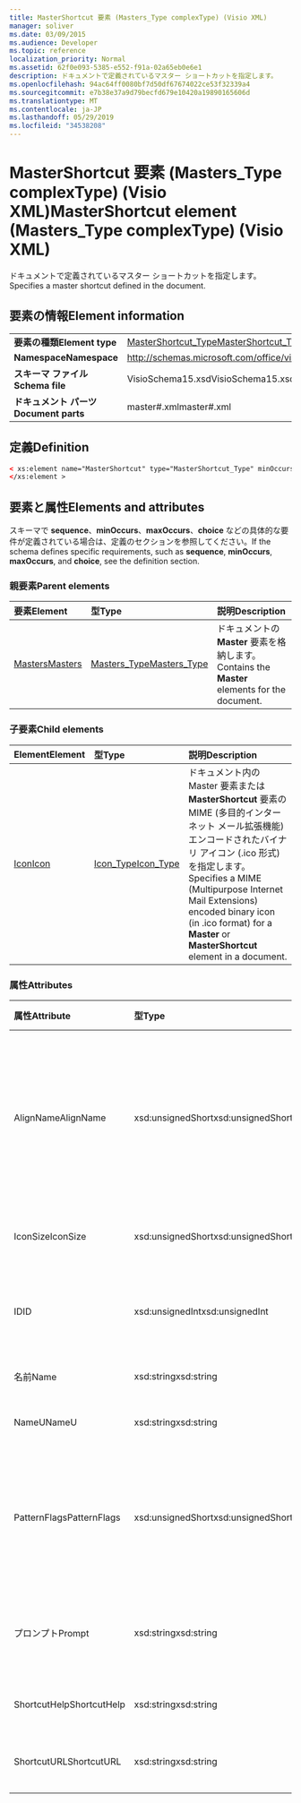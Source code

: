 ```yaml
---
title: MasterShortcut 要素 (Masters_Type complexType) (Visio XML)
manager: soliver
ms.date: 03/09/2015
ms.audience: Developer
ms.topic: reference
localization_priority: Normal
ms.assetid: 62f0e093-5385-e552-f91a-02a65eb0e6e1
description: ドキュメントで定義されているマスター ショートカットを指定します。
ms.openlocfilehash: 94ac64ff0080bf7d50df67674022ce53f32339a4
ms.sourcegitcommit: e7b38e37a9d79becfd679e10420a19890165606d
ms.translationtype: MT
ms.contentlocale: ja-JP
ms.lasthandoff: 05/29/2019
ms.locfileid: "34538208"
---
```

# <a name="mastershortcut-element-masters_type-complextype-visio-xml"></a><span data-ttu-id="c29f8-103">MasterShortcut 要素 (Masters_Type complexType) (Visio XML)</span><span class="sxs-lookup"><span data-stu-id="c29f8-103">MasterShortcut element (Masters_Type complexType) (Visio XML)</span></span>

<span data-ttu-id="c29f8-104">ドキュメントで定義されているマスター ショートカットを指定します。</span><span class="sxs-lookup"><span data-stu-id="c29f8-104">Specifies a master shortcut defined in the document.</span></span>
  
## <a name="element-information"></a><span data-ttu-id="c29f8-105">要素の情報</span><span class="sxs-lookup"><span data-stu-id="c29f8-105">Element information</span></span>

|||
|:-----|:-----|
|<span data-ttu-id="c29f8-106">**要素の種類**</span><span class="sxs-lookup"><span data-stu-id="c29f8-106">**Element type**</span></span> <br/> |[<span data-ttu-id="c29f8-107">MasterShortcut_Type</span><span class="sxs-lookup"><span data-stu-id="c29f8-107">MasterShortcut_Type</span></span>](mastershortcut_type-complextypevisio-xml.md) <br/> |
|<span data-ttu-id="c29f8-108">**Namespace**</span><span class="sxs-lookup"><span data-stu-id="c29f8-108">**Namespace**</span></span> <br/> |http://schemas.microsoft.com/office/visio/2012/main  <br/> |
|<span data-ttu-id="c29f8-109">**スキーマ ファイル**</span><span class="sxs-lookup"><span data-stu-id="c29f8-109">**Schema file**</span></span> <br/> |<span data-ttu-id="c29f8-110">VisioSchema15.xsd</span><span class="sxs-lookup"><span data-stu-id="c29f8-110">VisioSchema15.xsd</span></span>  <br/> |
|<span data-ttu-id="c29f8-111">**ドキュメント パーツ**</span><span class="sxs-lookup"><span data-stu-id="c29f8-111">**Document parts**</span></span> <br/> |<span data-ttu-id="c29f8-112">master#.xml</span><span class="sxs-lookup"><span data-stu-id="c29f8-112">master#.xml</span></span>  <br/> |
   
## <a name="definition"></a><span data-ttu-id="c29f8-113">定義</span><span class="sxs-lookup"><span data-stu-id="c29f8-113">Definition</span></span>

```XML
< xs:element name="MasterShortcut" type="MasterShortcut_Type" minOccurs="0" maxOccurs="unbounded" >
</xs:element >
```

## <a name="elements-and-attributes"></a><span data-ttu-id="c29f8-114">要素と属性</span><span class="sxs-lookup"><span data-stu-id="c29f8-114">Elements and attributes</span></span>

<span data-ttu-id="c29f8-115">スキーマで **sequence**、**minOccurs**、**maxOccurs**、**choice** などの具体的な要件が定義されている場合は、定義のセクションを参照してください。</span><span class="sxs-lookup"><span data-stu-id="c29f8-115">If the schema defines specific requirements, such as **sequence**, **minOccurs**, **maxOccurs**, and **choice**, see the definition section.</span></span> 
  
### <a name="parent-elements"></a><span data-ttu-id="c29f8-116">親要素</span><span class="sxs-lookup"><span data-stu-id="c29f8-116">Parent elements</span></span>

|<span data-ttu-id="c29f8-117">**要素**</span><span class="sxs-lookup"><span data-stu-id="c29f8-117">**Element**</span></span>|<span data-ttu-id="c29f8-118">**型**</span><span class="sxs-lookup"><span data-stu-id="c29f8-118">**Type**</span></span>|<span data-ttu-id="c29f8-119">**説明**</span><span class="sxs-lookup"><span data-stu-id="c29f8-119">**Description**</span></span>|
|:-----|:-----|:-----|
|[<span data-ttu-id="c29f8-120">Masters</span><span class="sxs-lookup"><span data-stu-id="c29f8-120">Masters</span></span>](masters-elementvisio-xml.md) <br/> |[<span data-ttu-id="c29f8-121">Masters_Type</span><span class="sxs-lookup"><span data-stu-id="c29f8-121">Masters_Type</span></span>](masters_type-complextypevisio-xml.md) <br/> |<span data-ttu-id="c29f8-122">ドキュメントの **Master** 要素を格納します。</span><span class="sxs-lookup"><span data-stu-id="c29f8-122">Contains the **Master** elements for the document.</span></span>  <br/> |
   
### <a name="child-elements"></a><span data-ttu-id="c29f8-123">子要素</span><span class="sxs-lookup"><span data-stu-id="c29f8-123">Child elements</span></span>

|<span data-ttu-id="c29f8-124">**Element**</span><span class="sxs-lookup"><span data-stu-id="c29f8-124">**Element**</span></span>|<span data-ttu-id="c29f8-125">**型**</span><span class="sxs-lookup"><span data-stu-id="c29f8-125">**Type**</span></span>|<span data-ttu-id="c29f8-126">**説明**</span><span class="sxs-lookup"><span data-stu-id="c29f8-126">**Description**</span></span>|
|:-----|:-----|:-----|
|[<span data-ttu-id="c29f8-127">Icon</span><span class="sxs-lookup"><span data-stu-id="c29f8-127">Icon</span></span>](icon-element-mastershortcut_type-complextypevisio-xml.md) <br/> |[<span data-ttu-id="c29f8-128">Icon_Type</span><span class="sxs-lookup"><span data-stu-id="c29f8-128">Icon_Type</span></span>](icon_type-complextypevisio-xml.md) <br/> |<span data-ttu-id="c29f8-129">ドキュメント内の Master 要素または **MasterShortcut** 要素の MIME (多目的インターネット メール拡張機能)エンコードされたバイナリ アイコン (.ico 形式) を指定します。</span><span class="sxs-lookup"><span data-stu-id="c29f8-129">Specifies a MIME (Multipurpose Internet Mail Extensions) encoded binary icon (in .ico format) for a **Master** or **MasterShortcut** element in a document.</span></span>  <br/> |
   
### <a name="attributes"></a><span data-ttu-id="c29f8-130">属性</span><span class="sxs-lookup"><span data-stu-id="c29f8-130">Attributes</span></span>

|<span data-ttu-id="c29f8-131">**属性**</span><span class="sxs-lookup"><span data-stu-id="c29f8-131">**Attribute**</span></span>|<span data-ttu-id="c29f8-132">**型**</span><span class="sxs-lookup"><span data-stu-id="c29f8-132">**Type**</span></span>|<span data-ttu-id="c29f8-133">**必須**</span><span class="sxs-lookup"><span data-stu-id="c29f8-133">**Required**</span></span>|<span data-ttu-id="c29f8-134">**説明**</span><span class="sxs-lookup"><span data-stu-id="c29f8-134">**Description**</span></span>|<span data-ttu-id="c29f8-135">**可能な値**</span><span class="sxs-lookup"><span data-stu-id="c29f8-135">**Possible values**</span></span>|
|:-----|:-----|:-----|:-----|:-----|
|<span data-ttu-id="c29f8-136">AlignName</span><span class="sxs-lookup"><span data-stu-id="c29f8-136">AlignName</span></span>  <br/> |<span data-ttu-id="c29f8-137">xsd:unsignedShort</span><span class="sxs-lookup"><span data-stu-id="c29f8-137">xsd:unsignedShort</span></span>  <br/> |<span data-ttu-id="c29f8-138">省略可能</span><span class="sxs-lookup"><span data-stu-id="c29f8-138">optional</span></span>  <br/> |<span data-ttu-id="c29f8-139">ステンシル ウィンドウ内の要素のテキストを左揃え、右揃え、中央揃えにするかどうかを指定します。</span><span class="sxs-lookup"><span data-stu-id="c29f8-139">Specifies whether the element's text in the stencil window is aligned left, right, or center.</span></span>  <br/> |<span data-ttu-id="c29f8-140">xsd:unsignedShort 型の値。</span><span class="sxs-lookup"><span data-stu-id="c29f8-140">Values of the xsd:unsignedShort type.</span></span>  <br/> |
|<span data-ttu-id="c29f8-141">IconSize</span><span class="sxs-lookup"><span data-stu-id="c29f8-141">IconSize</span></span>  <br/> |<span data-ttu-id="c29f8-142">xsd:unsignedShort</span><span class="sxs-lookup"><span data-stu-id="c29f8-142">xsd:unsignedShort</span></span>  <br/> |<span data-ttu-id="c29f8-143">省略可能</span><span class="sxs-lookup"><span data-stu-id="c29f8-143">optional</span></span>  <br/> |<span data-ttu-id="c29f8-144">要素のアイコンのサイズ。</span><span class="sxs-lookup"><span data-stu-id="c29f8-144">The size of the element's icon.</span></span>  <br/> |<span data-ttu-id="c29f8-145">xsd:unsignedShort 型の値。</span><span class="sxs-lookup"><span data-stu-id="c29f8-145">Values of the xsd:unsignedShort type.</span></span>  <br/> |
|<span data-ttu-id="c29f8-146">ID</span><span class="sxs-lookup"><span data-stu-id="c29f8-146">ID</span></span>  <br/> |<span data-ttu-id="c29f8-147">xsd:unsignedInt</span><span class="sxs-lookup"><span data-stu-id="c29f8-147">xsd:unsignedInt</span></span>  <br/> |<span data-ttu-id="c29f8-148">必須</span><span class="sxs-lookup"><span data-stu-id="c29f8-148">required</span></span>  <br/> |<span data-ttu-id="c29f8-149">親要素内の要素の一意の ID です。</span><span class="sxs-lookup"><span data-stu-id="c29f8-149">The unique ID of the element within its parent element.</span></span>  <br/> |<span data-ttu-id="c29f8-150">xsd:unsignedInt 型の値。</span><span class="sxs-lookup"><span data-stu-id="c29f8-150">Values of the xsd:unsignedInt type.</span></span>  <br/> |
|<span data-ttu-id="c29f8-151">名前</span><span class="sxs-lookup"><span data-stu-id="c29f8-151">Name</span></span>  <br/> |<span data-ttu-id="c29f8-152">xsd:string</span><span class="sxs-lookup"><span data-stu-id="c29f8-152">xsd:string</span></span>  <br/> |<span data-ttu-id="c29f8-153">省略可能</span><span class="sxs-lookup"><span data-stu-id="c29f8-153">optional</span></span>  <br/> |<span data-ttu-id="c29f8-154">要素の名前。</span><span class="sxs-lookup"><span data-stu-id="c29f8-154">The name of the element.</span></span>  <br/> |<span data-ttu-id="c29f8-155">xsd:string 型の値。</span><span class="sxs-lookup"><span data-stu-id="c29f8-155">Values of the xsd:string type.</span></span>  <br/> |
|<span data-ttu-id="c29f8-156">NameU</span><span class="sxs-lookup"><span data-stu-id="c29f8-156">NameU</span></span>  <br/> |<span data-ttu-id="c29f8-157">xsd:string</span><span class="sxs-lookup"><span data-stu-id="c29f8-157">xsd:string</span></span>  <br/> |<span data-ttu-id="c29f8-158">省略可能</span><span class="sxs-lookup"><span data-stu-id="c29f8-158">optional</span></span>  <br/> |<span data-ttu-id="c29f8-159">要素の汎用名。</span><span class="sxs-lookup"><span data-stu-id="c29f8-159">The universal name of the element.</span></span>  <br/> |<span data-ttu-id="c29f8-160">xsd:string 型の値。</span><span class="sxs-lookup"><span data-stu-id="c29f8-160">Values of the xsd:string type.</span></span>  <br/> |
|<span data-ttu-id="c29f8-161">PatternFlags</span><span class="sxs-lookup"><span data-stu-id="c29f8-161">PatternFlags</span></span>  <br/> |<span data-ttu-id="c29f8-162">xsd:unsignedShort</span><span class="sxs-lookup"><span data-stu-id="c29f8-162">xsd:unsignedShort</span></span>  <br/> |<span data-ttu-id="c29f8-163">省略可能</span><span class="sxs-lookup"><span data-stu-id="c29f8-163">optional</span></span>  <br/> |<span data-ttu-id="c29f8-164">マスター シェイプをユーザー設定のパターンとして使用するかどうかを指定します。</span><span class="sxs-lookup"><span data-stu-id="c29f8-164">Determines whether a master behaves as a custom pattern.</span></span>  <br/> |<span data-ttu-id="c29f8-165">xsd:unsignedShort 型の値。</span><span class="sxs-lookup"><span data-stu-id="c29f8-165">Values of the xsd:unsignedShort type.</span></span>  <br/> |
|<span data-ttu-id="c29f8-166">プロンプト</span><span class="sxs-lookup"><span data-stu-id="c29f8-166">Prompt</span></span>  <br/> |<span data-ttu-id="c29f8-167">xsd:string</span><span class="sxs-lookup"><span data-stu-id="c29f8-167">xsd:string</span></span>  <br/> |<span data-ttu-id="c29f8-168">省略可能</span><span class="sxs-lookup"><span data-stu-id="c29f8-168">optional</span></span>  <br/> |<span data-ttu-id="c29f8-169">要素のステータス バーとツール ヒントのプロンプト。</span><span class="sxs-lookup"><span data-stu-id="c29f8-169">The status bar and tool tip prompt for the element.</span></span>  <br/> |<span data-ttu-id="c29f8-170">xsd:string 型の値。</span><span class="sxs-lookup"><span data-stu-id="c29f8-170">Values of the xsd:string type.</span></span>  <br/> |
|<span data-ttu-id="c29f8-171">ShortcutHelp</span><span class="sxs-lookup"><span data-stu-id="c29f8-171">ShortcutHelp</span></span>  <br/> |<span data-ttu-id="c29f8-172">xsd:string</span><span class="sxs-lookup"><span data-stu-id="c29f8-172">xsd:string</span></span>  <br/> |<span data-ttu-id="c29f8-173">省略可能</span><span class="sxs-lookup"><span data-stu-id="c29f8-173">optional</span></span>  <br/> |<span data-ttu-id="c29f8-174">要素のヘルプ文字列。</span><span class="sxs-lookup"><span data-stu-id="c29f8-174">A help string for the element.</span></span>  <br/> |<span data-ttu-id="c29f8-175">xsd:string 型の値。</span><span class="sxs-lookup"><span data-stu-id="c29f8-175">Values of the xsd:string type.</span></span>  <br/> |
|<span data-ttu-id="c29f8-176">ShortcutURL</span><span class="sxs-lookup"><span data-stu-id="c29f8-176">ShortcutURL</span></span>  <br/> |<span data-ttu-id="c29f8-177">xsd:string</span><span class="sxs-lookup"><span data-stu-id="c29f8-177">xsd:string</span></span>  <br/> |<span data-ttu-id="c29f8-178">省略可能</span><span class="sxs-lookup"><span data-stu-id="c29f8-178">optional</span></span>  <br/> |<span data-ttu-id="c29f8-179">**MasterShortcut 要素への** URL。</span><span class="sxs-lookup"><span data-stu-id="c29f8-179">A URL to a **MasterShortcut** element.</span></span>  <br/> |<span data-ttu-id="c29f8-180">xsd:string 型の値。</span><span class="sxs-lookup"><span data-stu-id="c29f8-180">Values of the xsd:string type.</span></span>  <br/> |
   

